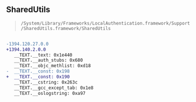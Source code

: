 ## SharedUtils

> `/System/Library/Frameworks/LocalAuthentication.framework/Support/SharedUtils.framework/SharedUtils`

```diff

-1394.120.27.0.0
+1394.140.2.0.0
   __TEXT.__text: 0x1e440
   __TEXT.__auth_stubs: 0x680
   __TEXT.__objc_methlist: 0xd18
-  __TEXT.__const: 0x198
+  __TEXT.__const: 0x190
   __TEXT.__cstring: 0x263c
   __TEXT.__gcc_except_tab: 0x1e8
   __TEXT.__oslogstring: 0xa97

```
